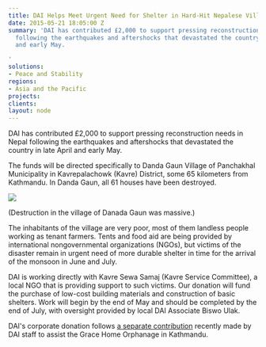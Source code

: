 ```yaml
---
title: DAI Helps Meet Urgent Need for Shelter in Hard-Hit Nepalese Village
date: 2015-05-21 18:05:00 Z
summary: 'DAI has contributed £2,000 to support pressing reconstruction needs in Nepal
  following the earthquakes and aftershocks that devastated the country in late April
  and early May.

'
solutions:
- Peace and Stability
regions:
- Asia and the Pacific
projects: 
clients: 
layout: node
---
```


DAI has contributed £2,000 to support pressing reconstruction needs in Nepal following the earthquakes and aftershocks that devastated the country in late April and early May.

The funds will be directed specifically to Danda Gaun Village of Panchakhal Municipality in Kavrepalachowk (Kavre) District, some 65 kilometers from Kathmandu. In Danda Gaun, all 61 houses have been destroyed.

![][1]

(Destruction in the village of Danada Gaun was massive.)

The inhabitants of the village are very poor, most of them landless people working as tenant farmers. Tents and food aid are being provided by international nongovernmental organizations (NGOs), but victims of the disaster remain in urgent need of more durable shelter in time for the arrival of the monsoon in June and July.

DAI is working directly with Kavre Sewa Samaj (Kavre Service Committee), a local NGO that is providing support to such victims. Our donation will fund the purchase of low-cost building materials and construction of basic shelters. Work will begin by the end of May and should be completed by the end of July, with oversight provided by local DAI Associate Biswo Ulak.

DAI's corporate donation follows [a separate contribution][2] recently made by DAI staff to assist the Grace Home Orphanage in Kathmandu.

[1]: https://assetify-dai.com/news/nepal-earthquake.jpg
[2]: /news/dai-staff-donate-kathmandu-orphanage-wake-nepal-earthquakes
